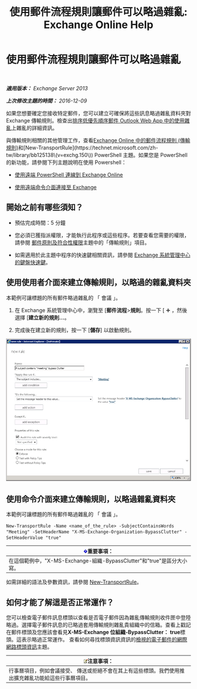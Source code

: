 ﻿---
title: '使用郵件流程規則讓郵件可以略過雜亂: Exchange Online Help'
TOCTitle: 使用郵件流程規則讓郵件可以略過雜亂
ms:assetid: 58e413f0-aa27-4307-bffd-4df03090a15e
ms:mtpsurl: https://technet.microsoft.com/zh-tw/library/Dn896639(v=EXCHG.150)
ms:contentKeyID: 64361124
ms.date: 05/23/2018
mtps_version: v=EXCHG.150
ms.translationtype: MT
---

# 使用郵件流程規則讓郵件可以略過雜亂

 

_**適用版本：** Exchange Server 2013_

_**上次修改主題的時間：** 2016-12-09_

如果您想要確定您接收特定郵件，您可以建立可確保將這些訊息略過雜亂資料夾對 Exchange 傳輸規則。檢查出[排序低優先順序郵件 Outlook Web App 中的使用雜亂](https://go.microsoft.com/fwlink/p/?linkid=528411)上雜亂的詳細資訊。

與傳輸規則相關的其他管理工作，查看[Exchange Online 中的郵件流程規則 (傳輸規則)](https://technet.microsoft.com/zh-tw/library/jj919238\(v=exchg.150\))和[New-TransportRule](https://technet.microsoft.com/zh-tw/library/bb125138\(v=exchg.150\)) PowerShell 主題。如果您是 PowerShell 的新功能，請參閱下列主題說明在使用 Powershell：

  - [使用遠端 PowerShell 連線到 Exchange Online](https://technet.microsoft.com/zh-tw/library/jj984289\(v=exchg.150\))

  - [使用遠端命令介面連接至 Exchange](https://technet.microsoft.com/zh-tw/library/dd335083\(v=exchg.150\))

## 開始之前有哪些須知？

  - 預估完成時間：5 分鐘

  - 您必須已獲指派權限，才能執行此程序或這些程序。若要查看您需要的權限，請參閱 [郵件原則及符合性權限](messaging-policy-and-compliance-permissions-exchange-2013-help.md)主題中的「傳輸規則」項目。

  - 如需適用於此主題中程序的快速鍵相關資訊，請參閱 [Exchange 系統管理中心的鍵盤快速鍵](keyboard-shortcuts-in-the-exchange-admin-center-exchange-online-protection-help.md)。

## 使用使用者介面來建立傳輸規則，以略過的雜亂資料夾

本範例可讓標題的所有郵件略過雜亂的 「 會議 」。

1.  在 Exchange 系統管理中心中，瀏覽至 \[**郵件流程**\>**規則**。按一下 \[ ![加入圖示](images/JJ218640.c1e75329-d6d7-4073-a27d-498590bbb558(EXCHG.150).gif "加入圖示") ，然後選擇 \[**建立新的規則...**。

2.  完成後在建立新的規則，按一下 \[**儲存**\] 以啟動規則。

![美工圖案範例：如果主旨包含會議，則略過待過濾郵件](images/Dn896639.75957aa4-4b2a-4142-92ff-07f8ccc64d82(EXCHG.150).png "美工圖案範例：如果主旨包含會議，則略過待過濾郵件")

## 使用命令介面來建立傳輸規則，以略過雜亂資料夾

本範例可讓標題的所有郵件略過雜亂的 「 會議 」。

    New-TransportRule -Name <name_of_the_rule> -SubjectContainsWords "Meeting" -SetHeaderName "X-MS-Exchange-Organization-BypassClutter" -SetHeaderValue "true"

<table>
<thead>
<tr class="header">
<th><img src="images/Bb124558.important(EXCHG.150).gif" title="重要事項" alt="重要事項" />重要事項：</th>
</tr>
</thead>
<tbody>
<tr class="odd">
<td>在這個範例中，&quot;X-MS-Exchange-組織-BypassClutter&quot;和&quot;true&quot;是區分大小寫。</td>
</tr>
</tbody>
</table>


如需詳細的語法及參數資訊，請參閱 [New-TransportRule](https://technet.microsoft.com/zh-tw/library/bb125138\(v=exchg.150\))。

## 如何才能了解這是否正常運作？

您可以檢查電子郵件訊息標頭以查看是否電子郵件因為雜亂傳輸規則收件匣中登陸略過。選擇電子郵件訊息的已略過套用傳輸規則雜亂貴組織中的信箱。查看上戳記在郵件標頭及您應該會看見**X-MS-Exchange 位組織-BypassClutter： true**標頭。這表示略過正常運作。 查看如何尋找標頭資訊資訊的[檢視的電子郵件的網際網路標頭資訊](https://go.microsoft.com/fwlink/p/?linkid=822530)主題。

<table>
<thead>
<tr class="header">
<th><img src="images/Bb124558.note(EXCHG.150).gif" title="注意事項" alt="注意事項" />注意事項：</th>
</tr>
</thead>
<tbody>
<tr class="odd">
<td>行事曆項目，例如會議接受、 傳送或拒絕不會在其上有這些標頭。我們使用推出擴充雜亂功能給這些行事曆項目。</td>
</tr>
</tbody>
</table>

